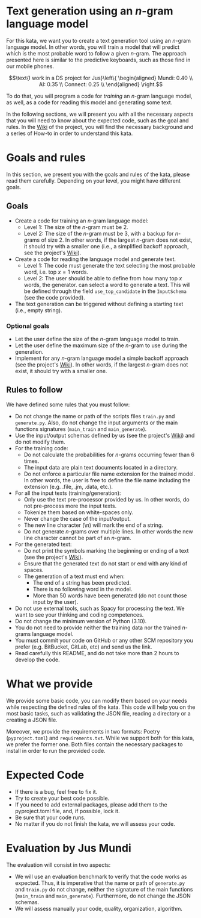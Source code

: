 Text generation using an $n$-gram language model
=====

For this kata, we want you to create a text generation tool using an $n$-gram language model.
In other words, you will train a model that will predict which is the most probable word
to follow a given $n$-gram. The approach presented here is similar to the predictive
keyboards, such as those find in our mobile phones.

$$\text{I work in a DS project for Jus}\left\{
  \begin{aligned}
    Mundi: 0.40 \\
    AI: 0.35 \\
    Connect: 0.25 \\
  \end{aligned}
\right.$$

To do that, you will program a code for _training_ an $n$-gram language model, as well, as a code
for reading this model and generating some text.

In the following sections, we will present you with all the necessary aspects that you will need to
know about the expected code, such as the goal and rules. In the [Wiki](../../wikis/home)
of the project, you will find
the necessary background and a series of How-to in order to understand this kata.

# Goals and rules

  In this section, we present you with the goals and rules of the kata, please read them carefully.
  Depending on your level, you might have different goals.

  ## Goals
  - Create a code for training an $n$-gram language model:
    - Level 1: The size of the $n$-gram must be 2.
    - Level 2: The size of the $n$-gram must be 3, with a backup for $n$-grams of size $2$. In other
    words, if the largest $n$-gram does not exist, it should try with a smaller one 
    (i.e., a simplified backoff approach, see the project's [Wiki](../../wikis/home)).
  - Create a code for reading the language model and generate text.
    - Level 1: The code must generate the text selecting the most probable word, i.e. top $x=1$ words.
    - Level 2: The user should be able to define from how many top $x$ words, the generator.
    can select a word to generate a text. This will be defined through the field `use_top_candidate` in the `InputSchema` (see the code provided).
  - The text generation can be triggered without defining a starting text (i.e., empty string). 
  ### Optional goals

  - Let the user define the size of the $n$-gram language model to train.
  - Let the user define the maximum size of the $n$-gram to use during the generation.
  - Implement for any $n$-gram language model a simple backoff approach (see the project's [Wiki](../../wikis/home)). 
  In other words, if the largest $n$-gram does not exist, it should try with a smaller one.

  ## Rules to follow
  
  We have defined some rules that you must follow:
  - Do not change the name or path of the scripts files `train.py` and `generate.py`.
    Also, do not change the input arguments or the main functions signatures (`main_train` and `main_generate`).   
  - Use the input/output schemas defined by us (see the project's [Wiki](../../wikis/home)) and do not modify them.
  - For the training code:
    - Do not calculate the probabilities for $n$-grams occurring fewer than 6 times.
    - The input data are plain text documents located in a directory.
    - Do not enforce a particular file name extension for the trained model.
     In other words, the user is free to define the file name including the extension (e.g. .file, .jm, .data, etc.). 
  - For all the input texts (training/generation):
    - Only use the text pre-processor provided by us. In other words, do not pre-process more the input texts.
    - Tokenize them based on white-spaces only.
    - Never change the case of the input/output.
    - The new line character (\n) will mark the end of a string.
    - Do not generate $n$-grams over multiple lines. In other words the new line character
    cannot be part of an $n$-gram. 
  - For the generated text:
    - Do not print the symbols marking the beginning or ending of a text (see the project's [Wiki](../../wikis/home)).
    - Ensure that the generated text do not start or end with any kind of spaces.
    - The generation of a text must end when:
      - The end of a string has been predicted.
      - There is no following word in the model.
      - More than 50 words have been generated (do not count those input by the user).
  - Do not use external tools, such as Spacy for processing the text.
    We want to see your thinking and coding competences.
  - Do not change the minimum version of Python (3.10).
  - You do not need to provide neither the training data nor the trained $n$-grams language model.
  - You must commit your code on GitHub or any other SCM repository you prefer (e.g. BitBucket, GitLab, etc) and send us the link. 
  - Read carefully this README, and do not take more than 2 hours to develop the code.

# What we provide

 We provide some basic code, you can modify them based on your
 needs while respecting the defined rules of the kata. This code will help you on the
 most basic tasks, such as validating the JSON file, reading a directory or a creating a JSON file.

 Moreover, we provide the requirements in two formats: Poetry (`pyproject.toml`) and
 `requirements.txt`. While we support both for this kata, we prefer the former one.
 Both files contain the necessary packages to install in order to run the provided code.

# Expected Code

 - If there is a bug, feel free to fix it.
 - Try to create your best code possible.
 - If you need to add external packages, please add them to the pyproject.toml file, and, if possible, lock it.
 - Be sure that your code runs.
 - No matter if you do not finish the kata, we will assess your code.

# Evaluation by Jus Mundi

 The evaluation will consist in two aspects:
 - We will use an evaluation benchmark to verify that the code works as expected.
 Thus, it is imperative that the name or path of `generate.py` and `train.py` do not change, neither the
signature of the main functions (`main_train` and `main_generate`). Furthermore, do not change the JSON schemas.
 - We will assess manually your code, quality, organization, algorithm.